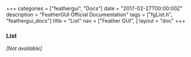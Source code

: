+++
categories = ["feathergui", "Docs"]
date = "2017-02-27T00:00:00Z"
description = "FeatherGUI Official Documentation"
tags = ["fgList.h", "feathergui_docs"]
title = "List"
nav = ["Feather GUI", ]
layout = "doc"
+++

### List

*[Not available]*